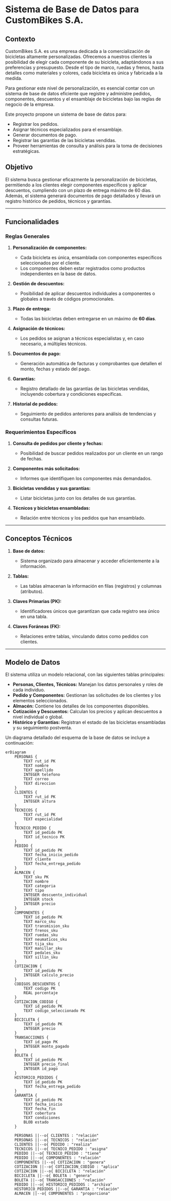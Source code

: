 # Sistema de Base de Datos para CustomBikes S.A.

## Contexto
CustomBikes S.A. es una empresa dedicada a la comercialización de bicicletas altamente personalizadas. Ofrecemos a nuestros clientes la posibilidad de elegir cada componente de su bicicleta, adaptándonos a sus preferencias y presupuesto. Desde el tipo de marco, ruedas y frenos, hasta detalles como materiales y colores, cada bicicleta es única y fabricada a la medida.

Para gestionar este nivel de personalización, es esencial contar con un sistema de base de datos eficiente que registre y administre pedidos, componentes, descuentos y el ensamblaje de bicicletas bajo las reglas de negocio de la empresa.

Este proyecto propone un sistema de base de datos para:
- Registrar los pedidos.
- Asignar técnicos especializados para el ensamblaje.
- Generar documentos de pago.
- Registrar las garantías de las bicicletas vendidas.
- Proveer herramientas de consulta y análisis para la toma de decisiones estratégicas.

## Objetivo
El sistema busca gestionar eficazmente la personalización de bicicletas, permitiendo a los clientes elegir componentes específicos y aplicar descuentos, cumpliendo con un plazo de entrega máximo de 60 días. Además, el sistema generará documentos de pago detallados y llevará un registro histórico de pedidos, técnicos y garantías.

---

## Funcionalidades
### Reglas Generales
1. **Personalización de componentes:**
   - Cada bicicleta es única, ensamblada con componentes específicos seleccionados por el cliente.
   - Los componentes deben estar registrados como productos independientes en la base de datos.

2. **Gestión de descuentos:**
   - Posibilidad de aplicar descuentos individuales a componentes o globales a través de códigos promocionales.

3. **Plazo de entrega:**
   - Todas las bicicletas deben entregarse en un máximo de **60 días**.

4. **Asignación de técnicos:**
   - Los pedidos se asignan a técnicos especialistas y, en caso necesario, a múltiples técnicos.

5. **Documentos de pago:**
   - Generación automática de facturas y comprobantes que detallen el monto, fechas y estado del pago.

6. **Garantías:**
   - Registro detallado de las garantías de las bicicletas vendidas, incluyendo cobertura y condiciones específicas.

7. **Historial de pedidos:**
   - Seguimiento de pedidos anteriores para análisis de tendencias y consultas futuras.

### Requerimientos Específicos
1. **Consulta de pedidos por cliente y fechas:**
   - Posibilidad de buscar pedidos realizados por un cliente en un rango de fechas.

2. **Componentes más solicitados:**
   - Informes que identifiquen los componentes más demandados.

3. **Bicicletas vendidas y sus garantías:**
   - Listar bicicletas junto con los detalles de sus garantías.

4. **Técnicos y bicicletas ensambladas:**
   - Relación entre técnicos y los pedidos que han ensamblado.

---

## Conceptos Técnicos
1. **Base de datos:**
   - Sistema organizado para almacenar y acceder eficientemente a la información.

2. **Tablas:**
   - Las tablas almacenan la información en filas (registros) y columnas (atributos).

3. **Claves Primarias (PK):**
   - Identificadores únicos que garantizan que cada registro sea único en una tabla.

4. **Claves Foráneas (FK):**
   - Relaciones entre tablas, vinculando datos como pedidos con clientes.

---

## Modelo de Datos
El sistema utiliza un modelo relacional, con las siguientes tablas principales:

- **Personas, Clientes, Técnicos:** Manejan los datos personales y roles de cada individuo.
- **Pedido y Componentes:** Gestionan las solicitudes de los clientes y los elementos seleccionados.
- **Almacén:** Contiene los detalles de los componentes disponibles.
- **Cotización y Descuentos:** Calculan los precios y aplican descuentos a nivel individual o global.
- **Histórico y Garantías:** Registran el estado de las bicicletas ensambladas y su seguimiento postventa.

Un diagrama detallado del esquema de la base de datos se incluye a continuación:

```mermaid
erDiagram
    PERSONAS {
        TEXT rut_id PK
        TEXT nombre
        TEXT apellido
        INTEGER telefono
        TEXT correo
        TEXT direccion
    }
    CLIENTES {
        TEXT rut_id PK
        INTEGER altura
    }
    TECNICOS {
        TEXT rut_id PK
        TEXT especialidad
    }
    TECNICO_PEDIDO {
        TEXT id_pedido PK
        TEXT id_tecnico PK
    }
    PEDIDO {
        TEXT id_pedido PK
        TEXT fecha_inicio_pedido
        TEXT cliente
        TEXT fecha_entrega_pedido
    }
    ALMACEN {
        TEXT sku PK
        TEXT nombre
        TEXT categoria
        TEXT tipo
        INTEGER descuento_individual
        INTEGER stock
        INTEGER precio
    }
    COMPONENTES {
        TEXT id_pedido PK
        TEXT marco_sku
        TEXT transmision_sku
        TEXT frenos_sku
        TEXT ruedas_sku
        TEXT neumaticos_sku
        TEXT tija_sku
        TEXT manillar_sku
        TEXT pedales_sku
        TEXT sillin_sku
    }
    COTIZACION {
        TEXT id_pedido PK
        INTEGER calculo_precio
    }
    CODIGOS_DESCUENTOS {
        TEXT codigo PK
        REAL porcentaje
    }
    COTIZACION_CODIGO {
        TEXT id_pedido PK
        TEXT codigo_seleccionado PK
    }
    BICICLETA {
        TEXT id_pedido PK
        INTEGER precio
    }
    TRANSACCIONES {
        TEXT id_pago PK
        INTEGER monto_pagado
    }
    BOLETA {
        TEXT id_pedido PK
        INTEGER precio_final
        INTEGER id_pago
    }
    HISTORICO_PEDIDOS {
        TEXT id_pedido PK
        TEXT fecha_entrega_pedido
    }
    GARANTIA {
        TEXT id_pedido PK
        TEXT fecha_inicio
        TEXT fecha_fin
        TEXT cobertura
        TEXT condiciones
        BLOB estado
    }

    PERSONAS ||--o{ CLIENTES : "relación"
    PERSONAS ||--o{ TECNICOS : "relación"
    CLIENTES ||--o{ PEDIDO : "realiza"
    TECNICOS ||--o{ TECNICO_PEDIDO : "asigna"
    PEDIDO ||--o{ TECNICO_PEDIDO : "tiene"
    PEDIDO ||--o{ COMPONENTES : "relación"
    COMPONENTES ||--o{ COTIZACION : "genera"
    COTIZACION ||--o{ COTIZACION_CODIGO : "aplica"
    COTIZACION ||--o{ BICICLETA : "relación"
    BICICLETA ||--o{ BOLETA : "genera"
    BOLETA ||--o{ TRANSACCIONES : "relación"
    PEDIDO ||--o{ HISTORICO_PEDIDOS : "archiva"
    HISTORICO_PEDIDOS ||--o{ GARANTIA : "relación"
    ALMACEN ||--o{ COMPONENTES : "proporciona"

